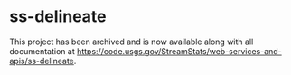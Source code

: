 # ss-delineate
This project has been archived and is now available along with all documentation at https://code.usgs.gov/StreamStats/web-services-and-apis/ss-delineate.
